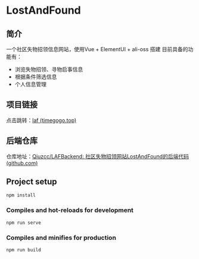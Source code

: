 # LostAndFound

## 简介

一个社区失物招领信息网站，使用Vue + ElementUI + ali-oss 搭建
目前具备的功能有：

- 浏览失物招领、寻物启事信息
- 根据条件筛选信息
- 个人信息管理

## 项目链接

点击跳转：[laf (timegogo.top)](https://www.timegogo.top/laf/#/lost)

## 后端仓库

仓库地址：[Qiuzcc/LAFBackend: 社区失物招领网站LostAndFound的后端代码 (github.com)](https://github.com/Qiuzcc/LAFBackend)

## Project setup
```
npm install
```

### Compiles and hot-reloads for development
```
npm run serve
```

### Compiles and minifies for production
```
npm run build
```